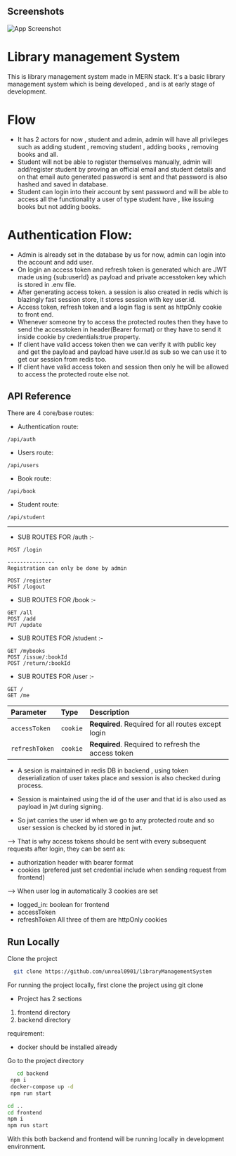 ﻿## Screenshots

![App Screenshot](https://drive.google.com/uc?export=view&id=1is6ban4yh8KkdI55-M0ULHBvnitutIry)

# Library management System

This is library management system made in MERN stack.
It's a basic library management system which is being developed , and is at early stage of development.

# Flow

- It has 2 actors for now , student and admin, admin will have all privileges such as adding student , removing student , adding books , removing books and all.
- Student will not be able to register themselves manually, admin will add/register student by proving an official email and student details and on that email auto generated password is sent and that password is also hashed and saved in database.
- Student can login into their account by sent password and will be able to access all the functionality a user of type student have , like issuing books but not adding books.

# Authentication Flow:

- Admin is already set in the database by us for now, admin can login into the account and add user.
- On login an access token and refresh token is generated which are JWT made using {sub:userId} as payload and private accesstoken key which is stored in .env file.
- After generating access token. a session is also created in redis which is blazingly fast session store, it stores session with key user.id.
- Access token, refresh token and a login flag is sent as httpOnly cookie to front end.
- Whenever someone try to access the protected routes then they have to send the accesstoken in header(Bearer format) or they have to send it inside cookie by credentials:true property.
- If client have valid access token then we can verify it with public key and get the payload and payload have user.Id as sub so we can use it to get our session from redis too.
- If client have valid access token and session then only he will be allowed to access the protected route else not.

## API Reference

There are 4 core/base routes:

- Authentication route:

```http
/api/auth
```

- Users route:

```http
/api/users
```

- Book route:

```http
/api/book
```

- Student route:

```http
/api/student
```

---

- SUB ROUTES FOR /auth :-

```http
POST /login

---------------
Registration can only be done by admin

POST /register
POST /logout
```

- SUB ROUTES FOR /book :-

```http
GET /all
POST /add
PUT /update
```

- SUB ROUTES FOR /student :-

```http
GET /mybooks
POST /issue/:bookId
POST /return/:bookId
```

- SUB ROUTES FOR /user :-

```http
GET /
GET /me
```

| Parameter      | Type     | Description                                        |
| :------------- | :------- | :------------------------------------------------- |
| `accessToken`  | `cookie` | **Required**. Required for all routes except login |
| `refreshToken` | `cookie` | **Required**. Required to refresh the access token |

- A sesion is maintained in redis DB in backend , using token deserialization of user takes place and session is also checked during process.

- Session is maintained using the id of the user and that id is also used as payload in jwt during signing.

- So jwt carries the user id when we go to any protected route and so user session is checked by id stored in jwt.

--> That is why access tokens should be sent with every subsequent requests after login, they can be sent as:

- authorization header with bearer format
- cookies (prefered just set credential include when sending request from frontend)

--> When user log in automatically 3 cookies are set

- logged_in: boolean for frontend
- accessToken
- refreshToken
  All three of them are httpOnly cookies

## Run Locally

Clone the project

```bash
  git clone https://github.com/unreal0901/libraryManagementSystem
```

For running the project locally,
first clone the project using git clone

- Project has 2 sections

1. frontend directory
2. backend directory

requirement:

- docker should be installed already

Go to the project directory

```bash
   cd backend
 npm i
 docker-compose up -d
 npm run start

cd ..
cd frontend
npm i
npm run start
```

With this both backend and frontend will be running locally in development environment.
